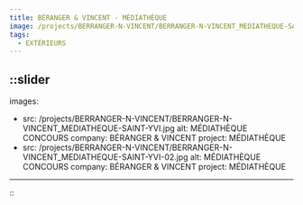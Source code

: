 ```yaml
---
title: BÉRANGER & VINCENT - MÉDIATHÈQUE
image: /projects/BERRANGER-N-VINCENT/BERRANGER-N-VINCENT_MEDIATHEQUE-SAINT-YVI.jpg
tags:
  - EXTÉRIEURS
---
```


::slider
---
images:
  - src: /projects/BERRANGER-N-VINCENT/BERRANGER-N-VINCENT_MEDIATHEQUE-SAINT-YVI.jpg
    alt: MÉDIATHÈQUE CONCOURS
    company: BÉRANGER & VINCENT
    project: MÉDIATHÈQUE
  - src: /projects/BERRANGER-N-VINCENT/BERRANGER-N-VINCENT_MEDIATHEQUE-SAINT-YVI-02.jpg
    alt: MÉDIATHÈQUE CONCOURS
    company: BÉRANGER & VINCENT
    project: MÉDIATHÈQUE
---
::

